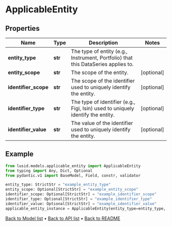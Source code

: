 # ApplicableEntity

## Properties
Name | Type | Description | Notes
------------ | ------------- | ------------- | -------------
**entity_type** | **str** | The type of entity (e.g., Instrument, Portfolio) that this DataSeries applies to. | 
**entity_scope** | **str** | The scope of the entity. | [optional] 
**identifier_scope** | **str** | The scope of the identifier used to uniquely identify the entity. | [optional] 
**identifier_type** | **str** | The type of identifier (e.g., Figi, Isin) used to uniquely identify the entity. | [optional] 
**identifier_value** | **str** | The value of the identifier used to uniquely identify the entity. | [optional] 
## Example

```python
from lusid.models.applicable_entity import ApplicableEntity
from typing import Any, Dict, Optional
from pydantic.v1 import BaseModel, Field, constr, validator

entity_type: StrictStr = "example_entity_type"
entity_scope: Optional[StrictStr] = "example_entity_scope"
identifier_scope: Optional[StrictStr] = "example_identifier_scope"
identifier_type: Optional[StrictStr] = "example_identifier_type"
identifier_value: Optional[StrictStr] = "example_identifier_value"
applicable_entity_instance = ApplicableEntity(entity_type=entity_type, entity_scope=entity_scope, identifier_scope=identifier_scope, identifier_type=identifier_type, identifier_value=identifier_value)

```

[Back to Model list](../README.md#documentation-for-models) &#8226; [Back to API list](../README.md#documentation-for-api-endpoints) &#8226; [Back to README](../README.md)

